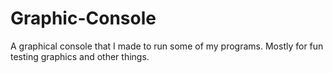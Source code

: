 # Graphic-Console
A graphical console that I made to run some of my programs. Mostly for fun testing graphics and other things.
